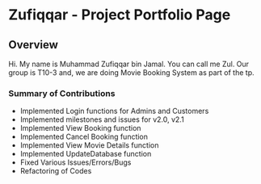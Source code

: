 # Zufiqqar - Project Portfolio Page

## Overview
Hi. My name is Muhammad Zufiqqar bin Jamal. You can call me Zul. Our group is T10-3 and, we are doing Movie Booking System as part of the tp.

### Summary of Contributions
* Implemented Login functions for Admins and Customers
* Implemented milestones and issues for v2.0, v2.1
* Implemented View Booking function
* Implemented Cancel Booking function
* Implemented View Movie Details function
* Implemented UpdateDatabase function
* Fixed Various Issues/Errors/Bugs
* Refactoring of Codes
